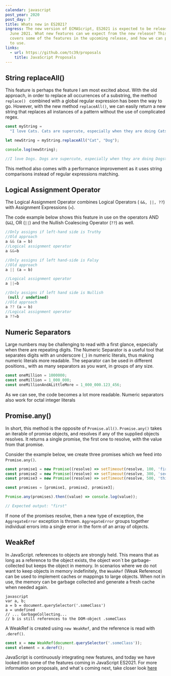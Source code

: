 ```yaml
---
calendar: javascript
post_year: 2020
post_day: 7
title: Whats new in ES2021?
ingress: The new version of ECMAScript, ES2021 is expected to be released in
  June 2021. What new features can we expect from the new release? This article
  covers some of the features in the upcoming release, and how we can put them
  to use.
links:
  - url: https://github.com/tc39/proposals
    title: JavaScript Proposals
---
```

## String replaceAll()
This feature is perhaps the feature I am most excited about. With the old approach, in order to replace all occurrences of a substring, the method  ```replace() ``` combined with a global regular expression has been the way to go.
However, with the new method ```replaceAll()```, we can easily return a new string that replaces all instances of a pattern without the use of complicated regex.

```javascript
const myString =
  "I love Cats. Cats are supercute, especially when they are doing Catstuff";

let newString = myString.replaceAll("Cat", "Dog");

console.log(newString);

//I love Dogs. Dogs are supercute, especially when they are doing Dogstuff
```

This method also comes with a performance improvement as it uses string comparisons instead of regular expressions matching.

## Logical Assignment Operator
The Logical Assignment Operator combines Logical Operators ( ```&&, ||, ??```) with Assignment Expressions (```=```). 

The code example below shows this feature in use on the operators AND (```&&```), OR (```||```) and the Nullish Coalescing Operator (```??```) as well.

```javascript
//Only assigns if left-hand side is Truthy
//Old approach
a && (a = b)
//Logical assignment operator
a &&=b

//Only assigns if left hand-side is Falsy
//Old approach
a || (a = b)

//Logical assignment operator
a ||=b

//Only assigns if left hand side is Nullish (null / undefined)
//Old approach
a ?? (a = b)
//Logical assignment operator
a ??=b
```

## Numeric Separators
Large numbers may be challenging to read with a first glance, especially when there are repeating digits. The Numeric Separator is a useful tool that separates digits with an underscore (```_```) in numeric literals, thus making numeric literals more readable. The separator can be used in different positions., with as many separators as you want, in groups of any size.

 ```javascript
const oneMillion = 1000000;
const oneMillion = 1_000_000;
const oneMillionAndALittleMore = 1_000_000.123_456;
 ```

As we can see, the code becomes a lot more readable. Numeric separators also work for octal integer literals

## Promise.any()
In short, this method is the opposite of ```Promise.all()```. ```Promise.any()``` takes an iterable of promise objects, and resolves if any of the supplied objects resolves. It returns a single promise, the first one to resolve, with the value from that promise.

Consider the example below, we create three promises which we feed into ```Promise.any()```.

 ```javascript
const promise1 = new Promise((resolve) => setTimeout(resolve, 100, 'first'));
const promise2 = new Promise((resolve) => setTimeout(resolve, 300, 'second'));
const promise3 = new Promise((resolve) => setTimeout(resolve, 500, 'third'));

const promises = [promise1, promise2, promise3];

Promise.any(promises).then((value) => console.log(value));

// Expected output: "first"
 ```

If none of the promises resolve, then a new type of exception, the ```AggregateError``` exception is thrown. ```AggregateError``` groups together individual errors into a single error in the form of an array of objects.


## WeakRef
In JavaScript. references to objects are strongly held. This means that as long as a reference to the object exists, the object won´t be garbage-collected but keeps the object in memory. In scenarios where we do not want to keep objects in memory indefinitely, the ```WeakRef``` (Weak Reference) can be used to implement caches or mappings to large objects. When not in use, the memory can be garbage collected and generate a fresh cache when needed again.

 ```javascript
var a, b;
a = b = document.querySelector('.someClass')
a = undefined
// ... GarbageCollecting...
// b is still references to the DOM-object .someClass
 ```

A WeakRef is created using ```new WeakRef```, and the reference is read with ```.deref()```.

 ```javascript
const x = new WeakRef(document.querySelector('.someClass'));
const element = x.deref();
 ```

JavaScript is continuously integrating new features, and today we have looked into some of the features coming in JavaScript ES2021. For more information on proposals, and what´s coming next, take closer look [here](https://github.com/tc39/proposals)


